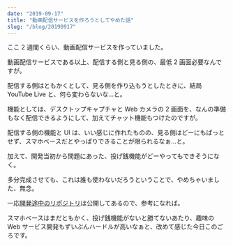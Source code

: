 ```yaml
---
date: "2019-09-17"
title: "動画配信サービスを作ろうとしてやめた話"
slug: "/blog/20190917"
---
```


ここ 2 週間くらい、動画配信サービスを作っていました。

動画配信サービスである以上、配信する側と見る側の、最低 2 画面必要なんですが。

配信する側はともかくとして、見る側を作り込もうとしたときに、結局 YouTube Live と、何ら変わらないな…と。

機能としては、デスクトップキャプチャと Web カメラの 2 画面を、なんの準備もなく配信できるようにして、加えてチャット機能もつけたのですが。

配信する側の機能と UI は、いい感じに作れたものの、見る側はどーにもぱっとせず、スマホベースだとやっぱりできることが限られるなぁ…と。

加えて、開発当初から問題にあった、投げ銭機能がどーやってもできそうになく。

多分完成させても、これは誰も使わないだろうということで、やめちゃいました、無念。

一応[開発途中のリポジトリ](https://github.com/piro0919/quick-live)は公開してあるので、参考になれば。

スマホベースはまだともかく、投げ銭機能がないと勝てないあたり、趣味の Web サービス開発もずいぶんハードルが高いなぁと、改めて感じた今日このごろです。
